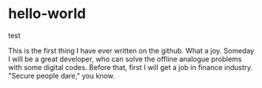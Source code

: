 # hello-world
test

This is the first thing I have ever written on the github.
What a joy. Someday I will be a great developer, who can solve the offline analogue problems with some digital codes.
Before that, first I will get a job in finance industry. "Secure people dare," you know.
